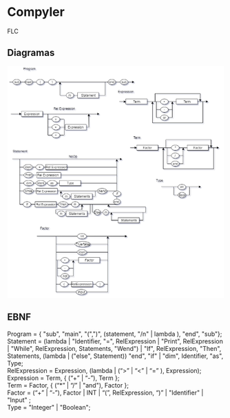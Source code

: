 # Compyler
FLC

## Diagramas 
![Diagramaaaa](diagrams.png)

## EBNF
Program = { "sub", "main", "(",")", (statement, "/n" | lambda ), "end", "sub"};<br>
Statement = (lambda | "Identifier, "=", RelExpression | "Print", RelExpression | "While", RelExpression, Statements, "Wend") | "If", RelExpression, "Then", Statements, (lambda | ("else", Statement)) "end", "if" | "dim", Identifier, "as", Type;<br>
RelExpression = Expression, (lambda | (“>” | “<” | “=” ), Expression);<br>
Expression = Term, { (“+” | “-”), Term };<br>
Term =  Factor, { (“*” | “/” | "and"), Factor };<br>
Factor = (“+” | “-”), Factor | INT | “(”, RelExpression, “)” | "Identifier" | "Input" ;<br>
Type = "Integer" | "Boolean"; <br>
